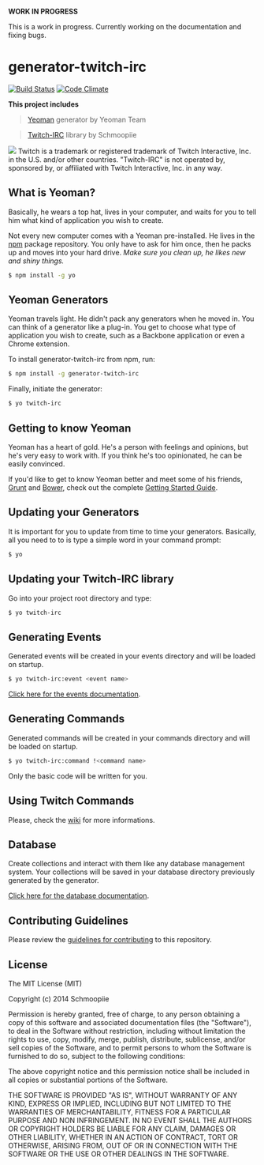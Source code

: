 **WORK IN PROGRESS**

This is a work in progress. Currently working on the documentation and fixing bugs.

# generator-twitch-irc
[![Build Status](https://secure.travis-ci.org/Schmoopiie/generator-twitch-irc.png?branch=master)](https://travis-ci.org/Schmoopiie/generator-twitch-irc) [![Code Climate](https://codeclimate.com/github/Schmoopiie/generator-twitch-irc/badges/gpa.svg)](https://codeclimate.com/github/Schmoopiie/generator-twitch-irc)

**This project includes**
> [Yeoman](http://yeoman.io) generator by Yeoman Team

> [Twitch-IRC](https://github.com/Schmoopiie/Twitch-IRC) library by Schmoopiie

![](http://i.imgur.com/7PMEvN5.png)
Twitch is a trademark or registered trademark of Twitch Interactive, Inc. in the U.S. and/or other countries. "Twitch-IRC" is not operated by, sponsored by, or affiliated with Twitch Interactive, Inc. in any way.

## What is Yeoman?

Basically, he wears a top hat, lives in your computer, and waits for you to tell him what kind of application you wish to create.

Not every new computer comes with a Yeoman pre-installed. He lives in the [npm](https://npmjs.org) package repository. You only have to ask for him once, then he packs up and moves into your hard drive. *Make sure you clean up, he likes new and shiny things.*

```bash
$ npm install -g yo
```

## Yeoman Generators

Yeoman travels light. He didn't pack any generators when he moved in. You can think of a generator like a plug-in. You get to choose what type of application you wish to create, such as a Backbone application or even a Chrome extension.

To install generator-twitch-irc from npm, run:

```bash
$ npm install -g generator-twitch-irc
```

Finally, initiate the generator:

```bash
$ yo twitch-irc
```

## Getting to know Yeoman

Yeoman has a heart of gold. He's a person with feelings and opinions, but he's very easy to work with. If you think he's too opinionated, he can be easily convinced.

If you'd like to get to know Yeoman better and meet some of his friends, [Grunt](http://gruntjs.com) and [Bower](http://bower.io), check out the complete [Getting Started Guide](https://github.com/yeoman/yeoman/wiki/Getting-Started).

## Updating your Generators

It is important for you to update from time to time your generators. Basically, all you need to to is type a simple word in your command prompt:

```bash
$ yo
```

## Updating your Twitch-IRC library

Go into your project root directory and type:

```bash
$ yo twitch-irc
```

## Generating Events

Generated events will be created in your events directory and will be loaded on startup.

```bash
$ yo twitch-irc:event <event name>
```

[Click here for the events documentation](https://github.com/Schmoopiie/generator-twitch-irc/wiki/Events).

## Generating Commands

Generated commands will be created in your commands directory and will be loaded on startup.

```bash
$ yo twitch-irc:command !<command name>
```

Only the basic code will be written for you.

## Using Twitch Commands

Please, check the [wiki](https://github.com/Schmoopiie/generator-twitch-irc/wiki/Commands) for more informations.

## Database

Create collections and interact with them like any database management system. Your collections will be saved in your database directory previously generated by the generator.

[Click here for the database documentation](https://github.com/Schmoopiie/generator-twitch-irc/wiki/Database).

## Contributing Guidelines

Please review the [guidelines for contributing](https://github.com/Schmoopiie/generator-twitch-irc/wiki/Contributing) to this repository.

## License

The MIT License (MIT)

Copyright (c) 2014 Schmoopiie

Permission is hereby granted, free of charge, to any person obtaining a copy
of this software and associated documentation files (the "Software"), to deal
in the Software without restriction, including without limitation the rights
to use, copy, modify, merge, publish, distribute, sublicense, and/or sell
copies of the Software, and to permit persons to whom the Software is
furnished to do so, subject to the following conditions:

The above copyright notice and this permission notice shall be included in
all copies or substantial portions of the Software.

THE SOFTWARE IS PROVIDED "AS IS", WITHOUT WARRANTY OF ANY KIND, EXPRESS OR
IMPLIED, INCLUDING BUT NOT LIMITED TO THE WARRANTIES OF MERCHANTABILITY,
FITNESS FOR A PARTICULAR PURPOSE AND NON INFRINGEMENT. IN NO EVENT SHALL THE
AUTHORS OR COPYRIGHT HOLDERS BE LIABLE FOR ANY CLAIM, DAMAGES OR OTHER
LIABILITY, WHETHER IN AN ACTION OF CONTRACT, TORT OR OTHERWISE, ARISING FROM,
OUT OF OR IN CONNECTION WITH THE SOFTWARE OR THE USE OR OTHER DEALINGS IN
THE SOFTWARE.

